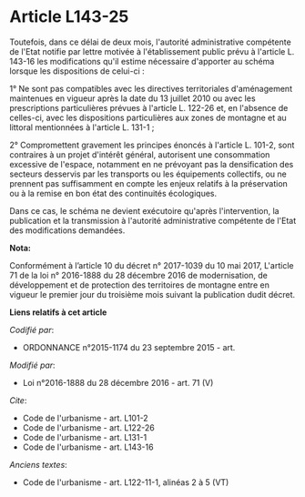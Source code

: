 # Article L143-25

Toutefois, dans ce délai de deux mois, l'autorité administrative compétente de l'Etat notifie par lettre motivée à
l'établissement public prévu à l'article L. 143-16 les modifications qu'il estime nécessaire d'apporter au schéma lorsque les
dispositions de celui-ci : 

1° Ne sont pas compatibles avec les directives territoriales d'aménagement maintenues en vigueur après la date du 13 juillet
2010 ou avec les prescriptions particulières prévues à l'article L. 122-26 et, en l'absence de celles-ci, avec les
dispositions particulières aux zones de montagne et au littoral mentionnées à l'article L. 131-1 ; 

2° Compromettent gravement les principes énoncés à l'article L. 101-2, sont contraires à un projet d'intérêt général,
autorisent une consommation excessive de l'espace, notamment en ne prévoyant pas la densification des secteurs desservis par
les transports ou les équipements collectifs, ou ne prennent pas suffisamment en compte les enjeux relatifs à la préservation
ou à la remise en bon état des continuités écologiques. 

Dans ce cas, le schéma ne devient exécutoire qu'après l'intervention, la publication et la transmission à l'autorité
administrative compétente de l'Etat des modifications demandées.

**Nota:**

Conformément à l’article 10 du décret n° 2017-1039 du 10 mai 2017, L'article 71 de la loi n° 2016-1888 du 28 décembre 2016 de
modernisation, de développement et de protection des territoires de montagne entre en vigueur le premier jour du troisième
mois suivant la publication dudit décret.

**Liens relatifs à cet article**

_Codifié par_:

  - ORDONNANCE n°2015-1174 du 23 septembre 2015 - art.

_Modifié par_:

  - Loi n°2016-1888 du 28 décembre 2016 - art. 71 (V)

_Cite_:

  - Code de l'urbanisme - art. L101-2
  - Code de l'urbanisme - art. L122-26
  - Code de l'urbanisme - art. L131-1
  - Code de l'urbanisme - art. L143-16

_Anciens textes_:

  - Code de l'urbanisme - art. L122-11-1, alinéas 2 à 5 (VT)
